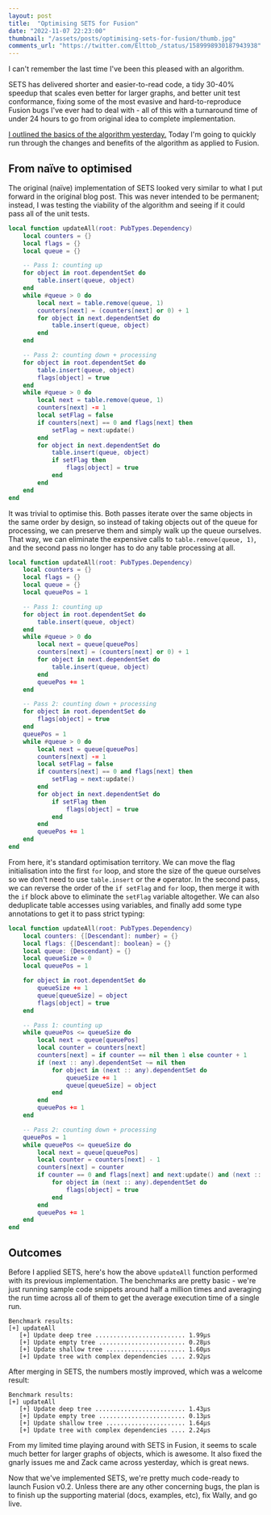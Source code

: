 ```yaml
---
layout: post
title:  "Optimising SETS for Fusion"
date: "2022-11-07 22:23:00"
thumbnail: "/assets/posts/optimising-sets-for-fusion/thumb.jpg"
comments_url: "https://twitter.com/Elttob_/status/1589998930187943938"
---
```


I can't remember the last time I've been this pleased with an algorithm. 

SETS has delivered shorter and easier-to-read code, a tidy 30-40% speedup that
scales even better for larger graphs, and better unit test conformance, fixing
some of the most evasive and hard-to-reproduce Fusion bugs I've ever had to deal
with - all of this with a turnaround time of under 24 hours to go from original
idea to complete implementation.

[I outlined the basics of the algorithm yesterday.](/2022/11/07/sets-efficient-topological-search.html)
Today I'm going to quickly run through the changes and benefits of the algorithm
as applied to Fusion.

## From naïve to optimised

The original (naïve) implementation of SETS looked very similar to what I put
forward in the original blog post. This was never intended to be permanent;
instead, I was testing the viability of the algorithm and seeing if it could
pass all of the unit tests.

```lua
local function updateAll(root: PubTypes.Dependency)
	local counters = {}
	local flags = {}
	local queue = {}

	-- Pass 1: counting up
	for object in root.dependentSet do
		table.insert(queue, object)
	end
	while #queue > 0 do
		local next = table.remove(queue, 1)
		counters[next] = (counters[next] or 0) + 1
		for object in next.dependentSet do
			table.insert(queue, object)
		end
	end

	-- Pass 2: counting down + processing
	for object in root.dependentSet do
		table.insert(queue, object)
		flags[object] = true
	end
	while #queue > 0 do
		local next = table.remove(queue, 1)
		counters[next] -= 1
		local setFlag = false
		if counters[next] == 0 and flags[next] then
			setFlag = next:update()
		end
		for object in next.dependentSet do
			table.insert(queue, object)
			if setFlag then
				flags[object] = true
			end
		end
	end
end
```

It was trivial to optimise this. Both passes iterate over the same objects in
the same order by design, so instead of taking objects out of the queue for
processing, we can preserve them and simply walk up the queue ourselves. That
way, we can eliminate the expensive calls to `table.remove(queue, 1)`, and the
second pass no longer has to do any table processing at all.

```lua
local function updateAll(root: PubTypes.Dependency)
	local counters = {}
	local flags = {}
	local queue = {}
	local queuePos = 1

	-- Pass 1: counting up
	for object in root.dependentSet do
		table.insert(queue, object)
	end
	while #queue > 0 do
		local next = queue[queuePos]
		counters[next] = (counters[next] or 0) + 1
		for object in next.dependentSet do
			table.insert(queue, object)
		end
        queuePos += 1
	end

	-- Pass 2: counting down + processing
	for object in root.dependentSet do
		flags[object] = true
	end
    queuePos = 1
	while #queue > 0 do
		local next = queue[queuePos]
		counters[next] -= 1
		local setFlag = false
		if counters[next] == 0 and flags[next] then
			setFlag = next:update()
		end
		for object in next.dependentSet do
			if setFlag then
				flags[object] = true
			end
		end
        queuePos += 1
	end
end
```

From here, it's standard optimisation territory. We can move the flag
initialisation into the first `for` loop, and store the size of the queue
ourselves so we don't need to use `table.insert` or the `#` operator. In the
second pass, we can reverse the order of the `if setFlag` and `for` loop, then
merge it with the `if` block above to eliminate the `setFlag` variable
altogether. We can also deduplicate table accesses using variables, and finally
add some type annotations to get it to pass strict typing:

```lua
local function updateAll(root: PubTypes.Dependency)
	local counters: {[Descendant]: number} = {}
	local flags: {[Descendant]: boolean} = {}
	local queue: {Descendant} = {}
	local queueSize = 0
	local queuePos = 1

	for object in root.dependentSet do
		queueSize += 1
		queue[queueSize] = object
		flags[object] = true
	end

	-- Pass 1: counting up
	while queuePos <= queueSize do
		local next = queue[queuePos]
		local counter = counters[next]
		counters[next] = if counter == nil then 1 else counter + 1
		if (next :: any).dependentSet ~= nil then
			for object in (next :: any).dependentSet do
				queueSize += 1
				queue[queueSize] = object
			end
		end
		queuePos += 1
	end

	-- Pass 2: counting down + processing
	queuePos = 1
	while queuePos <= queueSize do
		local next = queue[queuePos]
		local counter = counters[next] - 1
		counters[next] = counter
		if counter == 0 and flags[next] and next:update() and (next :: any).dependentSet ~= nil then
			for object in (next :: any).dependentSet do
				flags[object] = true
			end
		end
		queuePos += 1
	end
end
```

## Outcomes

Before I applied SETS, here's how the above `updateAll` function performed with
its previous implementation. The benchmarks are pretty basic - we're just
running sample code snippets around half a million times and averaging the run
time across all of them to get the average execution time of a single run.

```
Benchmark results:
[+] updateAll
   [+] Update deep tree ......................... 1.99μs
   [+] Update empty tree ........................ 0.28μs
   [+] Update shallow tree ...................... 1.60μs
   [+] Update tree with complex dependencies .... 2.92μs
```

After merging in SETS, the numbers mostly improved, which was a welcome result:

```
Benchmark results:
[+] updateAll
   [+] Update deep tree ......................... 1.43μs
   [+] Update empty tree ........................ 0.13μs
   [+] Update shallow tree ...................... 1.64μs
   [+] Update tree with complex dependencies .... 2.24μs
```

From my limited time playing around with SETS in Fusion, it seems to scale much
better for larger graphs of objects, which is awesome. It also fixed the gnarly
issues me and Zack came across yesterday, which is great news.

Now that we've implemented SETS, we're pretty much code-ready to launch Fusion
v0.2. Unless there are any other concerning bugs, the plan is to finish up the
supporting material (docs, examples, etc), fix Wally, and go live.